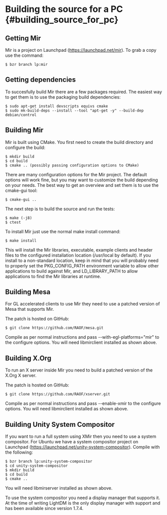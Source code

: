 Building the source for a PC {#building_source_for_pc}
============================

Getting Mir
-----------

Mir is a project on Launchpad (https://launchpad.net/mir). To grab a copy use
the command:

    $ bzr branch lp:mir


Getting dependencies
--------------------

To succesfully build Mir there are a few packages required. The easiest way
to get them is to use the packaging build dependencies:

    $ sudo apt-get install devscripts equivs cmake
    $ sudo mk-build-deps --install --tool "apt-get -y" --build-dep debian/control


Building Mir
------------

Mir is built using CMake. You first need to create the build directory and
configure the build:

    $ mkdir build
    $ cd build
    $ cmake .. (possibly passing configuration options to CMake)

There are many configuration options for the Mir project. The default options
will work fine, but you may want to customize the build depending on your
needs. The best way to get an overview and set them is to use the cmake-gui
tool:

    $ cmake-gui ..

The next step is to build the source and run the tests:

    $ make (-j8)
    $ ctest

To install Mir just use the normal make install command:

    $ make install

This will install the Mir libraries, executable, example clients and header
files to the configured installation location (/usr/local by default). If you
install to a non-standard location, keep in mind that you will probably need to
properly set the PKG_CONFIG_PATH environment variable to allow other
applications to build against Mir, and LD_LIBRARY_PATH to allow applications to
find the Mir libraries at runtime.

Building Mesa
-------------

For GL accelerated clients to use Mir they need to use a patched version of Mesa
that supports Mir.

The patch is hosted on GitHub:

    $ git clone https://github.com/RAOF/mesa.git

Compile as per normal instructions and pass --with-egl-platforms="mir" to the
configure options. You will need libmirclient installed as shown above.

Building X.Org
--------------

To run an X server inside Mir you need to build a patched version of the X.Org
X server.

The patch is hosted on GitHub:

    $ git clone https://github.com/RAOF/xserver.git

Compile as per normal instructions and pass --enable-xmir to the configure
options. You will need libmirclient installed as shown above.

Building Unity System Compositor
--------------------------------

If you want to run a full system using XMir then you need to use a system
compositor. For Ubuntu we have a system compositor project on Launchpad
(https://launchpad.net/unity-system-compositor). Compile with the following:

    $ bzr branch lp:unity-system-compositor
    $ cd unity-system-compositor
    $ mkdir build
    $ cd build
    $ cmake ..

You will need libmirserver installed as shown above.

To use the system compositor you need a display manager that supports it. At the
time of writing LightDM is the only display manager with support and has been
available since version 1.7.4.
